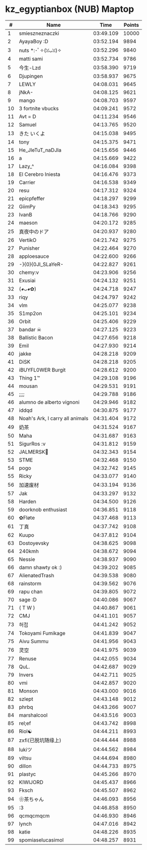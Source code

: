 # kz_egyptianbox (NUB) Maptop

|  # | Name | Time | Points |
|-------------- | -------------- | -------------- | -------------- | 
| 1 | smieszneznaczki | 03:49.109 | 10000 | 
| 2 | AyayaBoy :D | 03:52.194 | 9894 | 
| 3 | nuts *:･ﾟ✧(ꈍᴗꈍ)✧ | 03:52.296 | 9840 | 
| 4 | matti sami | 03:52.734 | 9786 | 
| 5 | 今生-Lzd | 03:58.390 | 9719 | 
| 6 | Djupingen | 03:58.937 | 9675 | 
| 7 | LEWLY | 04:08.031 | 9645 | 
| 8 | jNkA- | 04:08.125 | 9621 | 
| 9 | mango | 04:08.703 | 9597 | 
| 10 | 3 fortnite vbucks | 04:09.241 | 9572 | 
| 11 | Avt = D | 04:11.234 | 9546 | 
| 12 | Samuel | 04:13.765 | 9520 | 
| 13 | きた いくよ | 04:15.038 | 9495 | 
| 14 | tony | 04:15.375 | 9471 | 
| 15 | He_JleTuT_naDJla | 04:15.656 | 9446 | 
| 16 | a | 04:15.669 | 9422 | 
| 17 | Lazy_^ | 04:16.084 | 9398 | 
| 18 | El Cerebro Iniesta | 04:16.476 | 9373 | 
| 19 | Carrier | 04:16.538 | 9349 | 
| 20 | resu | 04:17.312 | 9324 | 
| 21 | epicpfeffer | 04:18.297 | 9299 | 
| 22 | GiimPy | 04:18.343 | 9295 | 
| 23 | IvanB | 04:18.766 | 9290 | 
| 24 | maeson | 04:20.172 | 9285 | 
| 25 | 真夜中のドア | 04:20.937 | 9280 | 
| 26 | VertikO | 04:21.742 | 9275 | 
| 27 | Punisher | 04:22.464 | 9270 | 
| 28 | apploesauce | 04:22.600 | 9266 | 
| 29 | -}{0}{0JI_SLaYeR- | 04:22.827 | 9261 | 
| 30 | chemy:v | 04:23.906 | 9256 | 
| 31 | Exusiai | 04:24.132 | 9251 | 
| 32 | (◕ᴗ◕✿) | 04:24.718 | 9247 | 
| 33 | riqy | 04:24.797 | 9242 | 
| 34 | vlm | 04:25.077 | 9238 | 
| 35 | S1mp2on | 04:25.101 | 9234 | 
| 36 | Orbit | 04:25.406 | 9229 | 
| 37 | bandar ☠ | 04:27.125 | 9223 | 
| 38 | Ballistic Bacon | 04:27.656 | 9218 | 
| 39 | Emil | 04:27.930 | 9214 | 
| 40 | jakke | 04:28.218 | 9209 | 
| 41 | DiSK | 04:28.218 | 9205 | 
| 42 | iBUYFL0WER Burgit | 04:28.612 | 9200 | 
| 43 | Thing 1™ | 04:29.108 | 9196 | 
| 44 | mousan | 04:29.531 | 9191 | 
| 45 | ;;;; | 04:29.788 | 9186 | 
| 46 | alumno de alberto vignoni | 04:29.946 | 9182 | 
| 47 | iddqd | 04:30.875 | 9177 | 
| 48 | Noah's Ark, I carry all animals | 04:31.404 | 9172 | 
| 49 | 奶茶 | 04:31.524 | 9167 | 
| 50 | Maha | 04:31.687 | 9163 | 
| 51 | SigurRos :v | 04:31.812 | 9159 | 
| 52 | JALMERSK👀 | 04:32.343 | 9154 | 
| 53 | STME | 04:32.468 | 9150 | 
| 54 | pogo | 04:32.742 | 9145 | 
| 55 | Ricky | 04:33.077 | 9140 | 
| 56 | 加速废材 | 04:33.194 | 9136 | 
| 57 | Jak | 04:33.297 | 9132 | 
| 58 | Harden | 04:34.500 | 9126 | 
| 59 | doorknob enthusiast | 04:36.851 | 9118 | 
| 60 | ✿Fløte | 04:37.468 | 9113 | 
| 61 | 丁真 | 04:37.742 | 9108 | 
| 62 | Kuupo | 04:37.812 | 9104 | 
| 63 | Dostoyevsky | 04:38.625 | 9098 | 
| 64 | 240kmh | 04:38.672 | 9094 | 
| 65 | Nessie | 04:38.937 | 9090 | 
| 66 | damn shawty ok :) | 04:39.202 | 9085 | 
| 67 | AlienatedTrash | 04:39.538 | 9080 | 
| 68 | rainstorm | 04:39.562 | 9076 | 
| 69 | rapu chan | 04:39.805 | 9072 | 
| 70 | sage :D | 04:40.086 | 9067 | 
| 71 | ( T W ) | 04:40.867 | 9061 | 
| 72 | CMJ | 04:41.101 | 9057 | 
| 73 | 허접 | 04:41.242 | 9052 | 
| 74 | Tokoyami Fumikage | 04:41.839 | 9047 | 
| 75 | Aivu Summu | 04:41.956 | 9043 | 
| 76 | 灵空 | 04:41.975 | 9039 | 
| 77 | Renuse | 04:42.055 | 9034 | 
| 78 | QuL. | 04:42.687 | 9029 | 
| 79 | Invers | 04:42.711 | 9025 | 
| 80 | vmi | 04:42.857 | 9020 | 
| 81 | Monson | 04:43.000 | 9016 | 
| 82 | szlept | 04:43.148 | 9012 | 
| 83 | phrbq | 04:43.266 | 9007 | 
| 84 | marshalcool | 04:43.516 | 9003 | 
| 85 | rel;ef | 04:43.742 | 8998 | 
| 86 | Riol☯ | 04:44.211 | 8993 | 
| 87 | zxfi(已脱坑随缘上) | 04:44.444 | 8988 | 
| 88 | lukiツ | 04:44.562 | 8984 | 
| 89 | viltsu | 04:44.694 | 8980 | 
| 90 | dillon | 04:44.733 | 8975 | 
| 91 | plastyc | 04:45.266 | 8970 | 
| 92 | KIWIJORD | 04:45.437 | 8966 | 
| 93 | Fksch | 04:45.507 | 8962 | 
| 94 | ❀茶ちゃん | 04:46.093 | 8956 | 
| 95 | :3 | 04:46.858 | 8950 | 
| 96 | qcmqcmqcm | 04:46.930 | 8946 | 
| 97 | lynch | 04:47.016 | 8942 | 
| 98 | katie | 04:48.226 | 8935 | 
| 99 | spomiaselucasimol | 04:48.257 | 8931 | 

